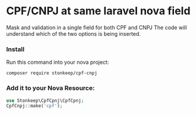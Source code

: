 # CPF/CNPJ at same laravel nova field

Mask and validation in a single field for both CPF and CNPJ
The code will understand which of the two options is being inserted.

### Install

Run this command into your nova project:

`composer require stonkeep/cpf-cnpj`

### Add it to your Nova Resource:

```php
use Stonkeep\CpfCpnj\CpfCpnj;
CpfCnpj::make('cpf');
```